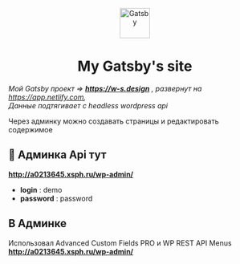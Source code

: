 
<p align="center">
  <a href="https://w-s.design">
    <img alt="Gatsby" src="https://www.gatsbyjs.org/monogram.svg" width="60" />
  </a>
</p>
<h1 align="center">
  My Gatsby's site
</h1>


_Мой Gatsby проект => ***https://w-s.design*** , развернут на https://app.netlify.com, </br> 
Данные подтягивает с headless wordpress api_

Через админку можно создавать страницы и редактировать содержимое

## 🚀 Админка Api тут

  **http://a0213645.xsph.ru/wp-admin/**
  - **login** : demo
  - **password** : password


## В Админке
   Использовал Advanced Custom Fields PRO и WP REST API Menus
  **http://a0213645.xsph.ru/wp-admin/**


